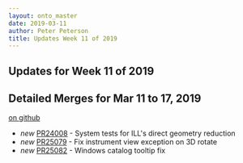 ```yaml
---
layout: onto_master
date: 2019-03-11
author: Peter Peterson
title: Updates Week 11 of 2019
---
```

Updates for Week 11 of 2019
---------------------------

Detailed Merges for Mar 11 to 17, 2019
--------------------------------------
[on github](https://github.com/mantidproject/mantid/pulls?q=is%3Apr+merged%3A2019-03-12..2019-03-17)

* *new* [PR24008](https://github.com/mantidproject/mantid/pull/24008) - System tests for ILL's direct geometry reduction
* *new* [PR25079](https://github.com/mantidproject/mantid/pull/25079) - Fix instrument view exception on 3D rotate
* *new* [PR25082](https://github.com/mantidproject/mantid/pull/25082) - Windows catalog tooltip fix
